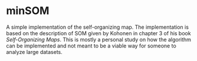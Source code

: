 # minSOM

A simple implementation of the self-organizing map. The implementation is based on the description of SOM given by Kohonen in chapter 3 of his book _Self-Organizing Maps_. This is mostly a personal study on how the algorithm can be implemented and not meant to be a viable way for someone to analyze large datasets.